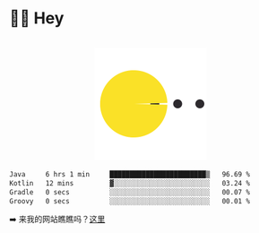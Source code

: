 
# 👋🏻 Hey
<div align="center">
	<br>
	<img src="https://raw.githubusercontent.com/Aniket965/Aniket965/master/pacman.svg?sanitize=true" width="200" height="200">
	<br>
</div>

<!--START_SECTION:waka-->

```text
Java     6 hrs 1 min     ████████████████████████▒   96.69 %
Kotlin   12 mins         ▓░░░░░░░░░░░░░░░░░░░░░░░░   03.24 %
Gradle   0 secs          ░░░░░░░░░░░░░░░░░░░░░░░░░   00.07 %
Groovy   0 secs          ░░░░░░░░░░░░░░░░░░░░░░░░░   00.01 %
```

<!--END_SECTION:waka-->

 ➡️  来我的网站瞧瞧吗？[这里](https://www.shaolongfei.com)

